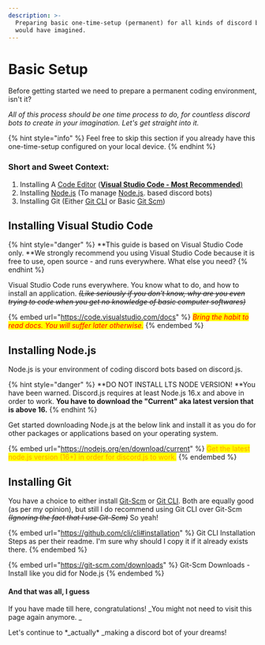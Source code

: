 ```yaml
---
description: >-
  Preparing basic one-time-setup (permanent) for all kinds of discord bots you
  would have imagined.
---
```


# Basic Setup

Before getting started we need to prepare a permanent coding environment, isn't it?&#x20;

_All of this process should be one time process to do, for countless discord bots to create in your imagination. Let's get straight into it._

{% hint style="info" %}
Feel free to skip this section if you already have this one-time-setup configured on your local device.
{% endhint %}

### Short and Sweet Context:

1. Installing A [Code Editor](https://code.visualstudio.com) ([**Visual Studio Code - Most Recommended**)](https://code.visualstudio.com)
2. Installing [Node.js](https://nodejs.org/en/) (To manage [Node.js](https://nodejs.org/en/). based discord bots)
3. Installing Git (Either [Git CLI](https://cli.github.com) or Basic [Git Scm](https://git-scm.com))

## Installing Visual Studio Code

{% hint style="danger" %}
**This guide is based on Visual Studio Code only. **We strongly recommend you using Visual Studio Code because it is free to use, open source - and runs everywhere. What else you need?
{% endhint %}

Visual Studio Code runs everywhere. You know what to do, and how to install an application. ~~_(Like seriously if you don't know, why are you even trying to code when you get no knowledge of basic computer softwares)_~~

{% embed url="https://code.visualstudio.com/docs" %}
_<mark style="color:red;">Bring the habit to read docs. You will suffer later otherwise.</mark>_
{% endembed %}

## Installing Node.js

Node.js is your environment of coding discord bots based on discord.js.

{% hint style="danger" %}
**DO NOT INSTALL LTS NODE VERSION! **You have been warned. Discord.js requires at least Node.js 16.x and above in order to work. **You have to download the "Current" aka latest version that is above 16.**
{% endhint %}

Get started downloading Node.js at the below link and install it as you do for other packages or applications based on your operating system.

{% embed url="https://nodejs.org/en/download/current" %}
<mark style="color:orange;">Get the latest node.js version (16+) in order for discord.js to work.</mark>
{% endembed %}

## Installing Git

You have a choice to either install [Git-Scm](https://git-scm.com) or [Git CLI](https://cli.github.com). Both are equally good (as per my opinion), but still I do recommend using Git CLI over Git-Scm ~~_(Ignoring the fact that I use Git-Scm)_~~ So yeah!

{% embed url="https://github.com/cli/cli#installation" %}
Git CLI Installation Steps as per their readme. I'm sure why should I copy it if it already exists there.
{% endembed %}

{% embed url="https://git-scm.com/downloads" %}
Git-Scm Downloads - Install like you did for Node.js
{% endembed %}

#### And that was all, I guess

If you have made till here, congratulations! _You might not need to visit this page again anymore. _

Let's continue to \*_actually\* _making a discord bot of your dreams!

